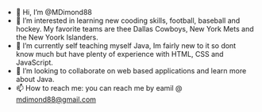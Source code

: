 - 👋 Hi, I’m @MDimond88
- 👀 I’m interested in learning new cooding skills, football, baseball and hockey. My favorite teams are thee Dallas Cowboys, New York Mets and the New Yoork Islanders.
- 🌱 I’m currently self teaching myself Java, Im fairly new to it so dont know much but have plenty of experience with HTML, CSS and JavaScript.
- 💞️ I’m looking to collaborate on web based applications and learn more about Java.
- 📫 How to reach me: you can reach me by eamil @ mdimond88@gmail.com
